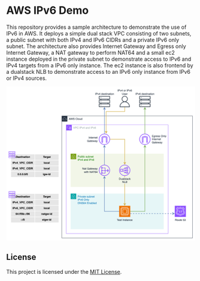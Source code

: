 # AWS IPv6 Demo

This repository provides a sample architecture to demonstrate the use of IPv6 in AWS. It deploys a simple dual stack VPC consisting of two subnets, a public subnet with both IPv4 and IPv6 CIDRs and a private IPv6 only subnet. The architecture also provides Internet Gateway and Egress only Internet Gateway, a NAT gateway to perform NAT64 and a small ec2 instance deployed in the private subnet to demonstrate access to IPv6 and IPv4 targets from a IPv6 only instance. The ec2 instance is also frontend by a dualstack NLB to demonstrate access to an IPv6 only instance from IPv6 or IPv4 sources.

![IPv6 Architecture](img/IPv6-architecture.drawio.png "IPv6 Architecture")

## License
This project is licensed under the [MIT License](LICENSE).